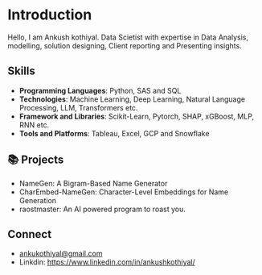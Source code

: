 # Introduction
Hello, I am Ankush kothiyal. Data Scietist with expertise in Data Analysis, modelling, solution designing, Client reporting and Presenting insights. 

## Skills
- **Programming Languages**: Python, SAS and SQL
- **Technologies**: Machine Learning, Deep Learning, Natural Language Processing, LLM, Transformers etc.
- **Framework and Libraries**: Scikit-Learn, Pytorch, SHAP, xGBoost, MLP, RNN etc.
- **Tools and Platforms**: Tableau, Excel, GCP and Snowflake

## 📚 Projects
 - NameGen: A Bigram-Based Name Generator
 - CharEmbed-NameGen: Character-Level Embeddings for Name Generation
 - raostmaster: An AI powered program to roast you.

## Connect
- ankukothiyal@gmail.com
- Linkdin: https://www.linkedin.com/in/ankushkothiyal/
<!---
AnkushKothiyal/AnkushKothiyal is a ✨ special ✨ repository because its `README.md` (this file) appears on your GitHub profile.
You can click the Preview link to take a look at your changes.
--->

